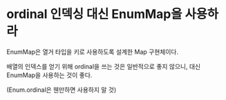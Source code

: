 # ordinal 인덱싱 대신 EnumMap을 사용하라

EnumMap은 열거 타입을 키로 사용하도록 설계한 Map 구현체이다.

배열의 인덱스를 얻기 위해 ordinal을 쓰는 것은 일반적으로 좋지 않으니, 대신 EnumMap을 사용하는 것이 좋다.

(Enum.ordinal은 웬만하면 사용하지 말 것)